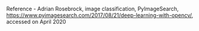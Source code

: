 Reference - Adrian Rosebrock, image classification, PyImageSearch, https://www.pyimagesearch.com/2017/08/21/deep-learning-with-opencv/, accessed on April 2020
